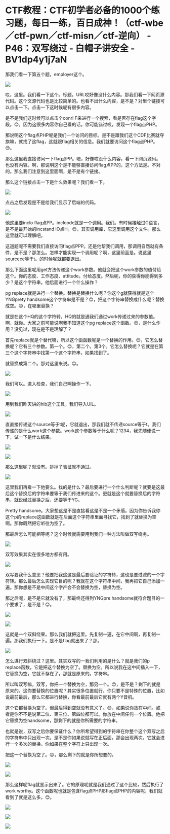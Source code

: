 # CTF教程：CTF初学者必备的1000个练习题，每日一练，百日成神！（ctf-wbe／ctf-pwn／ctf-misn／ctf-逆向） - P46：双写绕过 - 白帽子讲安全 - BV1dp4y1j7aN

那我们看一下第五个题，employer这个。

![](img/85405b4879597b00347f283ac72eff54_1.png)

哎，这里。我们看一下这个。标题。URL哎好像没什么内容。那我们看一下网页源代码。这个文源代码也是比较简单的。也看不出什么内容，是不是？对里个链接可以点击一下。点击一下这时候呢有很多内容。

是不是我们这时候可以点击个conrl F来进行一个搜索，看是否存在flag这个字段。😊，因为这很多内容你自己看的话，你可能错过哎，发现一个flag点PHP。

那说明这个flag点PHP呢是我们一个访问的目标。是不是跟我们这个CDF比赛就夺旗嘛，就找了这flag，这就跟flag相关的信息。我们就要访问这个flag点PHP。😊。

那么这里我直接访问一下flag点PP。嗯，好像哎没什么内容，看一下网页源码。也没有内容。啊，那说明这个是不能够直接访问flag点PP的。这个方法是。不对的。那么我们注意到这里面啊，是不是有个链接。

那么这个链接点击一下是什么效果呢？我们看一下。

![](img/85405b4879597b00347f283ac72eff54_3.png)

点击之后发现是不是给我们显示了后端的代码。

![](img/85405b4879597b00347f283ac72eff54_5.png)

他这里要inclo flag点PP。incloode就是一个调用。我们。有时候接触过C语言，是不是最开始的incstand IO点H。😊，其实调用库，它这里调用这个文件。那么这里就可以理解吧。

这道题呢不需要我们直接访问flag点PPP。还是他帮我们调用，那调用自然就有条件，是不是？那怎么。怎样才能实现一个调用呢？啊，这里前面是。说这里sourcece等于t。的时候呢就都要退出。

那么下面这里呢用get方法传递这个work参数。他就会把这个work参数的值付给这个。你的态度、工作态度、attitude。付给态度。然后呢，你的获得你能得到多少？是这个字符串。他后面进行一个什么操作？

pg replace就是进行一个替换。替换是替换什么呢？你这个g就获得就是这个YNGprety handsome这个字符串是不是？😊，把这个字符串替换成什么呢？替换成空。😊，在哪里替换？

就是在这个HQ的这个字符转，HQ的就是通我们通过work传递过来的参数值。啊，就你。大家之前可能说啊我不知道这个pg replace这个函数。😊，是什么作用？没见过，现在是不是理解了？

首先replace就是个替代嘛，所以这个函函数呢是一个替换的作用。😊，它怎么替换呢？它有三个参数。第一个。😊，第二个。第3个。它怎么替换呢？它就是在第三个这个字符串中找第一个这个字符串，如果找到了。

就替换成第二个。那对这里来说。😊。

![](img/85405b4879597b00347f283ac72eff54_7.png)

我们可以。进入检查，我们自己啊操作一下。

![](img/85405b4879597b00347f283ac72eff54_9.png)

用到我们昨天讲的hib这个工具，我们导入UIL。

![](img/85405b4879597b00347f283ac72eff54_11.png)

直直接传递这个source等于t呢，它就退出，那我们就不传递source等于t。我们传递的是什么work这个参数。work这个参数等于什么呢？1234，我先随便说一下，试一下是什么结果。



![](img/85405b4879597b00347f283ac72eff54_13.png)

![](img/85405b4879597b00347f283ac72eff54_14.png)

那么这里呢？就没有。排掉了验证就不通过。

![](img/85405b4879597b00347f283ac72eff54_16.png)

这里我们再看一下他要么。找的是什么？最后要进行一个什么判断呢？就要是这最后这个替换后的字符串要等于我们传进来的这个。更就是这个就要替换后的字符串，就说经过替换之后，还要等于YG。

Pretty handsome。大家想这是不是直接看这是不是一个矛盾。因为你告诉我你这个p的replace这函数就是在后面这个字符串里面寻找它，找到了就替换为空啊。那你既然把它听往为空了。

那最后怎么可能相等呢？这个时候就需要用到我们一种方法叫做双写绕务。

![](img/85405b4879597b00347f283ac72eff54_18.png)

双写效果其实在很多地方都有用。

![](img/85405b4879597b00347f283ac72eff54_20.png)

双写要我什么意思？他要把我这这是最后要验证的字符转，这也是要过滤的一个字符转。那么最后怎么实现它目的呢？我就在这个字符串中间，我再把它自己添加一遍。那你想是不是中间这个字产会不会替换为空，替换为空。

那之后呢，是不是它就没有了，那最终还得到YNGpre handsome就符合题目的一个要求了，是不是？😊。



![](img/85405b4879597b00347f283ac72eff54_22.png)

![](img/85405b4879597b00347f283ac72eff54_23.png)

这就是一个双斜绕果。那么我们就把这里。先复制一遍，在它中间啊，再复制一遍。那我们执行一下。是不是flag就出来了？那。



![](img/85405b4879597b00347f283ac72eff54_25.png)

怎么进行双斜绕过？这里。其实双写的一我们利用的是什么？就是我们的p replace函数，它是把这个替换为空了。替换为空。所以说我在这中间插入一下，它替换为空，它就不存在了，那就是原来的。字符串。

所以叫双写嘛，双写，你把一个替换为空，那另一个。😊，是不是？剩下的就是原来的。这你要替换的位置呢？其实很多位置就行，你只要不是特殊的位置，比如说最前最后，那么它都进行替换，你看最前最后它就有两个Y音机。

这个它都替换为空了。但最后得到空就没有意义了。😊，如果说你放在中间。或者是你不不是说第二位、第三位、第四位都可以。你放在中间任何一个位置。他把它替换为空handsome，那剩下的就是你所需要的字符串。

也就是说，双写之后你要保证什么？你所希望得到的字符串在你整个这个双写之后的字符串中只出现一次。是不是你如果说就写在正后面，那会出现两次，它就会进行一个多次的替换。你如果在整个字符上只出现一次。

把这一个替换为空了。😊，那么剩下的就是你所想要的。

![](img/85405b4879597b00347f283ac72eff54_27.png)

![](img/85405b4879597b00347f283ac72eff54_28.png)

那么这样呢flag就显示出来了。它的原理呢就是我们通过了这个比较，然后执行了work worthy。这个函数呢也就是包含flag点PHP那flag点PHP的内容呢，我们就看到了就是这么多。😊。



![](img/85405b4879597b00347f283ac72eff54_30.png)

![](img/85405b4879597b00347f283ac72eff54_31.png)

![](img/85405b4879597b00347f283ac72eff54_32.png)